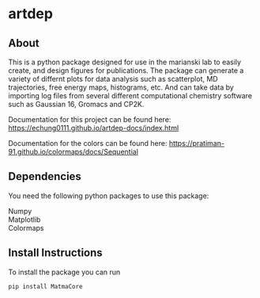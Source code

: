 # artdep

## About
This is a python package designed for use in the marianski lab to easily create, and design figures for publications. The package can generate a variety of differnt plots for data analysis such as scatterplot, MD trajectories, free energy maps, histograms, etc. And can take data by importing log files from several different computational chemistry software such as Gaussian 16, Gromacs and CP2K.

Documentation for this project can be found here: https://echung0111.github.io/artdep-docs/index.html 

Documentation for the colors can be found here: https://pratiman-91.github.io/colormaps/docs/Sequential

## Dependencies
You need the following python packages to use this package:  
  
Numpy  
Matplotlib  
Colormaps  

## Install Instructions
To install the package you can run  
```
pip install MatmaCore
```
